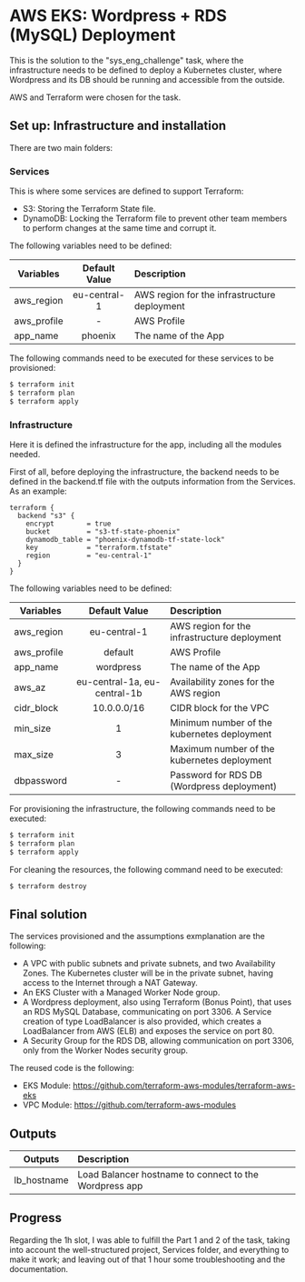 # AWS EKS: Wordpress + RDS (MySQL) Deployment

This is the solution to the "sys_eng_challenge" task, where the infrastructure needs to be defined to deploy a Kubernetes cluster, where Wordpress and its DB should be running and accessible from the outside.

AWS and Terraform were chosen for the task.

## Set up: Infrastructure and installation
There are two main folders:

### Services
This is where some services are defined to support Terraform:
* S3: Storing the Terraform State file.
* DynamoDB: Locking the Terraform file to prevent other team members to perform changes at the same time and corrupt it.

The following variables need to be defined:

| Variables     | Default Value | Description  |
| ------------- |:-------------:| :-----|
| aws_region      | eu-central-1 | AWS region for the infrastructure deployment |
| aws_profile      |  -      |   AWS Profile |
| app_name | phoenix      |    The name of the App |

The following commands need to be executed for these services to be provisioned:
```bash
$ terraform init
$ terraform plan
$ terraform apply
```

### Infrastructure
Here it is defined the infrastructure for the app, including all the modules needed.

First of all, before deploying the infrastructure, the backend needs to be defined in the backend.tf file
with the outputs information from the Services. As an example:

```
terraform {
  backend "s3" {
    encrypt        = true
    bucket         = "s3-tf-state-phoenix"
    dynamodb_table = "phoenix-dynamodb-tf-state-lock"
    key            = "terraform.tfstate"
    region         = "eu-central-1"
  }
}
```
The following variables need to be defined:

| Variables     | Default Value | Description  |
| ------------- |:-------------:| :-----|
| aws_region      | eu-central-1 | AWS region for the infrastructure deployment |
| aws_profile      |  default      |   AWS Profile |
| app_name | wordpress      |    The name of the App |
| aws_az | eu-central-1a, eu-central-1b     | Availability zones for the AWS region    |
| cidr_block |  10.0.0.0/16     |  CIDR block for the VPC  |
| min_size | 1      | Minimum number of the kubernetes deployment    |
| max_size | 3      | Maximum number of the kubernetes deployment   |
| dbpassword | -    | Password for RDS DB (Wordpress deployment) |

For provisioning the infrastructure, the following commands need to be executed:
```bash
$ terraform init
$ terraform plan
$ terraform apply
```

For cleaning the resources, the following command need to be executed:
```bash
$ terraform destroy
```

## Final solution

The services provisioned and the assumptions exmplanation are the following:
* A VPC with public subnets and private subnets, and two Availability Zones. The Kubernetes cluster will be in the private subnet, having access to the Internet through a NAT Gateway.
* An EKS Cluster with a Managed Worker Node group.
* A Wordpress deployment, also using Terraform (Bonus Point), that uses an RDS MySQL Database, communicating on port 3306. A Service creation of type LoadBalancer is also provided, which creates a LoadBalancer from AWS (ELB) and exposes the service on port 80.
* A Security Group for the RDS DB, allowing communication on port 3306, only from the Worker Nodes security group.

The reused code is the following:
* EKS Module: https://github.com/terraform-aws-modules/terraform-aws-eks
* VPC Module: https://github.com/terraform-aws-modules 

## Outputs

| Outputs     | Description  |
| ------------- |:-----|
| lb_hostname      | Load Balancer hostname to connect to the Wordpress app |

## Progress

Regarding the 1h slot, I was able to fulfill the Part 1 and 2 of the task, taking into account the well-structured project, Services folder, and everything to make it work; and leaving out of that 1 hour some troubleshooting and the documentation.